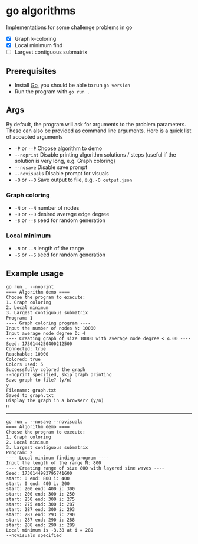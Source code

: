 # go algorithms
Implementations for some challenge problems in go

- [X] Graph k-coloring 
- [X] Local minimum find
- [ ] Largest contiguous submatrix

## Prerequisites
- Install [Go](https://go.dev/), you should be able to run `go version`
- Run the program with `go run .`
## Args

By default, the program will ask for arguments to the problem parameters. These can also be provided as command line arguments. Here is a quick list of accepted arguments
- `-P` or `--P` Choose algorithm to demo
- `--noprint` Disable printing algorithm solutions / steps (useful if the solution is very long, e.g. Graph coloring)
- `--nosave` Disable save prompt
- `--novisuals` Disable prompt for visuals
- `-O` or `--O` Save output to file, e.g. `-O output.json`

### Graph coloring
- `-N` or `--N` number of nodes
- `-D` or `--D` desired average edge degree
- `-S` or `--S` seed for random generation

### Local minimum
- `-N` or `--N` length of the range
- `-S` or `--S` seed for random generation



## Example usage
```
go run . --noprint
==== Algorithm demo ====
Choose the program to execute:
1. Graph coloring
2. Local minimum
3. Largest contiguous submatrix
Program: 1
---- Graph coloring program ----
Input the number of nodes N: 10000
Input average node degree D: 4
---- Creating graph of size 10000 with average node degree < 4.00 ----
Seed: 1730144250400212500
Connected: true
Reachable: 10000
Colored: true
Colors used: 5
Successfully colored the graph
--noprint specified, skip graph printing
Save graph to file? (y/n)
y
Filename: graph.txt
Saved to graph.txt
Display the graph in a browser? (y/n)
n
```

------

```
go run . --nosave --novisuals
==== Algorithm demo ====
Choose the program to execute:
1. Graph coloring
2. Local minimum
3. Largest contiguous submatrix
Program: 2
---- Local minimum finding program ----
Input the length of the range N: 800
---- Creating range of size 800 with layered sine waves ----
Seed: 1730144983795741600
start: 0 end: 800 i: 400
start: 0 end: 400 i: 200
start: 200 end: 400 i: 300
start: 200 end: 300 i: 250
start: 250 end: 300 i: 275
start: 275 end: 300 i: 287
start: 287 end: 300 i: 293
start: 287 end: 293 i: 290
start: 287 end: 290 i: 288
start: 288 end: 290 i: 289
Local minimum is -3.38 at i = 289
--novisuals specified
```